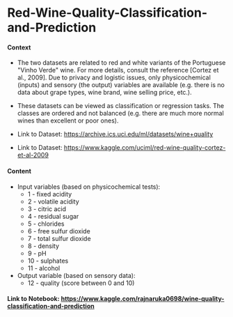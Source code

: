 # Red-Wine-Quality-Classification-and-Prediction

#### Context
- The two datasets are related to red and white variants of the Portuguese "Vinho Verde" wine. For more details, consult the reference [Cortez et al., 2009]. Due to privacy and logistic issues, only physicochemical (inputs) and sensory (the output) variables are available (e.g. there is no data about grape types, wine brand, wine selling price, etc.).

- These datasets can be viewed as classification or regression tasks. The classes are ordered and not balanced (e.g. there are much more normal wines than excellent or poor ones).

- Link to Dataset: https://archive.ics.uci.edu/ml/datasets/wine+quality
- Link to Dataset: https://www.kaggle.com/uciml/red-wine-quality-cortez-et-al-2009

#### Content
- Input variables (based on physicochemical tests):
  - 1 - fixed acidity
  - 2 - volatile acidity
  - 3 - citric acid
  - 4 - residual sugar
  - 5 - chlorides
  - 6 - free sulfur dioxide
  - 7 - total sulfur dioxide
  - 8 - density
  - 9 - pH
  - 10 - sulphates
  - 11 - alcohol
- Output variable (based on sensory data):
  - 12 - quality (score between 0 and 10)

#### Link to Notebook: https://www.kaggle.com/rajnaruka0698/wine-quality-classification-and-prediction
